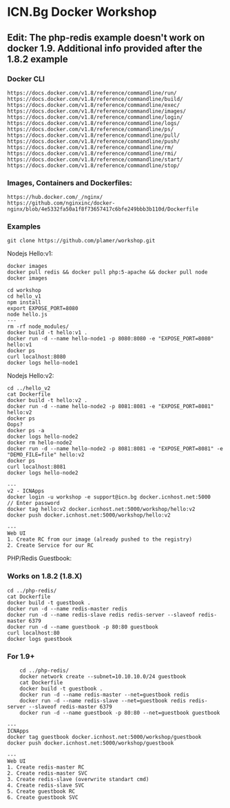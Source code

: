 #  ICN.Bg Docker Workshop


## Edit: The php-redis example doesn't work on docker 1.9. Additional info provided after the 1.8.2 example

### Docker CLI

	https://docs.docker.com/v1.8/reference/commandline/run/
	https://docs.docker.com/v1.8/reference/commandline/build/
	https://docs.docker.com/v1.8/reference/commandline/exec/
	https://docs.docker.com/v1.8/reference/commandline/images/
	https://docs.docker.com/v1.8/reference/commandline/login/
	https://docs.docker.com/v1.8/reference/commandline/logs/
	https://docs.docker.com/v1.8/reference/commandline/ps/
	https://docs.docker.com/v1.8/reference/commandline/pull/
	https://docs.docker.com/v1.8/reference/commandline/push/
	https://docs.docker.com/v1.8/reference/commandline/rm/
	https://docs.docker.com/v1.8/reference/commandline/rmi/
	https://docs.docker.com/v1.8/reference/commandline/start/
	https://docs.docker.com/v1.8/reference/commandline/stop/



### Images, Containers and Dockerfiles:

	https://hub.docker.com/_/nginx/
	https://github.com/nginxinc/docker-nginx/blob/4e5332fa50a1f8f73657417c6bfe249bbb3b110d/Dockerfile

### Examples

	git clone https://github.com/plamer/workshop.git
	
Nodejs Hello:v1:

	docker images
	docker pull redis && docker pull php:5-apache && docker pull node
	docker images

	cd workshop
	cd hello_v1
	npm install
	export EXPOSE_PORT=8080
	node hello.js
	---
	rm -rf node_modules/
	docker build -t hello:v1 .
	docker run -d --name hello-node1 -p 8080:8080 -e "EXPOSE_PORT=8080" hello:v1
	docker ps
	curl localhost:8080
	docker logs hello-node1


Nodejs Hello:v2:

	cd ../hello_v2
	cat Dockerfile
	docker build -t hello:v2 .
	docker run -d --name hello-node2 -p 8081:8081 -e "EXPOSE_PORT=8081" hello:v2
	docker ps
	Oops?
	docker ps -a
	docker logs hello-node2
	docker rm hello-node2
	docker run -d --name hello-node2 -p 8081:8081 -e "EXPOSE_PORT=8081" -e "DEMO_FILE=file" hello:v2
	docker ps
	curl localhost:8081
	docker logs hello-node2

	---
	v2 - ICNApps
	docker login -u workshop -e support@icn.bg docker.icnhost.net:5000
	// Enter password
	docker tag hello:v2 docker.icnhost.net:5000/workshop/hello:v2
	docker push docker.icnhost.net:5000/workshop/hello:v2

	---
	Web UI
	1. Create RC from our image (already pushed to the registry)
	2. Create Service for our RC



PHP/Redis Guestbook:

### Works on 1.8.2 (1.8.X)

	cd ../php-redis/
	cat Dockerfile
	docker build -t guestbook .
	docker run -d --name redis-master redis
	docker run -d --name redis-slave redis redis-server --slaveof redis-master 6379
	docker run -d --name guestbook -p 80:80 guestbook
	curl localhost:80
	docker logs guestbook

### For 1.9+

        cd ../php-redis/
        docker network create --subnet=10.10.10.0/24 guestbook
        cat Dockerfile
        docker build -t guestbook .
        docker run -d --name redis-master --net=guestbook redis
        docker run -d --name redis-slave --net=guestbook redis redis-server --slaveof redis-master 6379
        docker run -d --name guestbook -p 80:80 --net=guestbook guestbook

	---
	ICNApps
	docker tag guestbook docker.icnhost.net:5000/workshop/guestbook
	docker push docker.icnhost.net:5000/workshop/guestbook

	---
	Web UI
	1. Create redis-master RC
	2. Create redis-master SVC
	3. Create redis-slave (overwrite standart cmd)
	4. Create redis-slave SVC
	5. Create guestbook RC
	6. Create guestbook SVC
